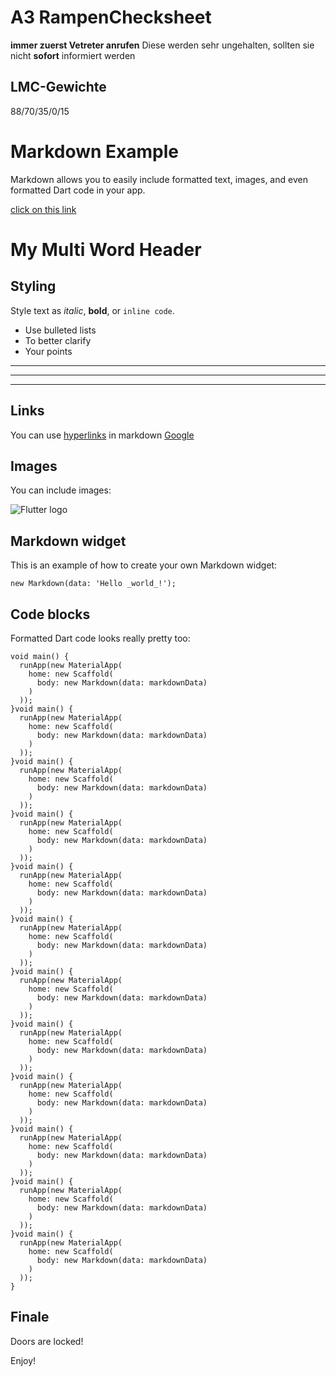 # A3 RampenChecksheet

__immer zuerst Vetreter anrufen__
Diese werden sehr ungehalten, sollten sie nicht __sofort__ informiert werden

## LMC-Gewichte

88/70/35/0/15

# Markdown Example
Markdown allows you to easily include formatted text, images, and even formatted Dart code in your app.

[click on this link](#finale)

# My Multi Word Header


## Styling
Style text as _italic_, __bold__, or `inline code`.

- Use bulleted lists
- To better clarify
- Your points

---
***
___


## Links
You can use [hyperlinks](tel://08001507090) in markdown
[Google](http://www.google.com)

## Images

You can include images:

![Flutter logo](https://flutter.io/images/flutter-mark-square-100.png#100x100)

## Markdown widget

This is an example of how to create your own Markdown widget:

    new Markdown(data: 'Hello _world_!');

## Code blocks
Formatted Dart code looks really pretty too:

```
void main() {
  runApp(new MaterialApp(
    home: new Scaffold(
      body: new Markdown(data: markdownData)
    )
  ));
}void main() {
  runApp(new MaterialApp(
    home: new Scaffold(
      body: new Markdown(data: markdownData)
    )
  ));
}void main() {
  runApp(new MaterialApp(
    home: new Scaffold(
      body: new Markdown(data: markdownData)
    )
  ));
}void main() {
  runApp(new MaterialApp(
    home: new Scaffold(
      body: new Markdown(data: markdownData)
    )
  ));
}void main() {
  runApp(new MaterialApp(
    home: new Scaffold(
      body: new Markdown(data: markdownData)
    )
  ));
}void main() {
  runApp(new MaterialApp(
    home: new Scaffold(
      body: new Markdown(data: markdownData)
    )
  ));
}void main() {
  runApp(new MaterialApp(
    home: new Scaffold(
      body: new Markdown(data: markdownData)
    )
  ));
}void main() {
  runApp(new MaterialApp(
    home: new Scaffold(
      body: new Markdown(data: markdownData)
    )
  ));
}void main() {
  runApp(new MaterialApp(
    home: new Scaffold(
      body: new Markdown(data: markdownData)
    )
  ));
}void main() {
  runApp(new MaterialApp(
    home: new Scaffold(
      body: new Markdown(data: markdownData)
    )
  ));
}void main() {
  runApp(new MaterialApp(
    home: new Scaffold(
      body: new Markdown(data: markdownData)
    )
  ));
}void main() {
  runApp(new MaterialApp(
    home: new Scaffold(
      body: new Markdown(data: markdownData)
    )
  ));
}
```
## Finale

Doors are locked!

Enjoy!
